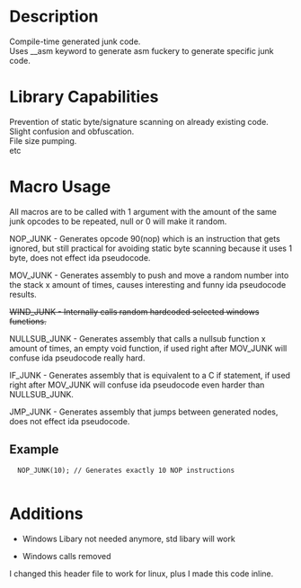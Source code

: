 # Description
Compile-time generated junk code.\
Uses __asm keyword to generate asm fuckery to generate specific junk code.
# Library Capabilities
Prevention of static byte/signature scanning on already existing code.\
Slight confusion and obfuscation.\
File size pumping.\
etc
# Macro Usage
All macros are to be called with 1 argument with the amount of the same junk opcodes to be repeated, null or 0 will make it random.

NOP_JUNK - Generates opcode 90(nop) which is an instruction that gets ignored, but still practical for avoiding static byte scanning because it uses 1 byte, does not effect ida pseudocode.

MOV_JUNK - Generates assembly to push and move a random number into the stack x amount of times, causes interesting and funny ida pseudocode results.

~~WIND_JUNK - Internally calls random hardcoded selected windows functions.~~

NULLSUB_JUNK - Generates assembly that calls a nullsub function x amount of times, an empty void function, if used right after MOV_JUNK will confuse ida pseudocode really hard.

IF_JUNK - Generates assembly that is equivalent to a C if statement, if used right after MOV_JUNK will confuse ida pseudocode even harder than NULLSUB_JUNK.

JMP_JUNK - Generates assembly that jumps between generated nodes, does not effect ida pseudocode.

## Example
```
  NOP_JUNK(10); // Generates exactly 10 NOP instructions
  
```

# Additions

+ Windows Libary not needed anymore, std libary will work
- Windows calls removed

I changed this header file to work for linux, plus I made this code inline.
